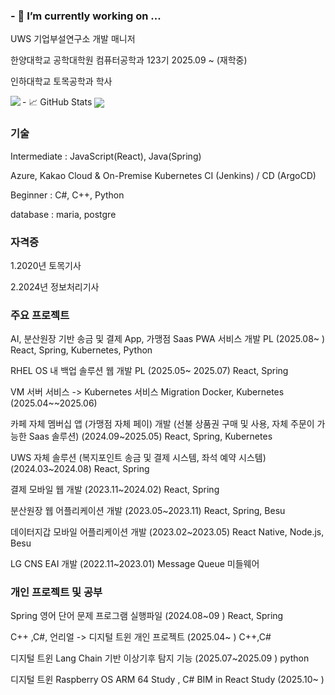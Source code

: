 ### - 🔭 I’m currently working on ...
<p> UWS 기업부설연구소 개발 매니저 </p>
<p> 한양대학교 공학대학원 컴퓨터공학과 123기 2025.09 ~ (재학중)</p>
<p> 인하대학교 토목공학과 학사 </p>
 -  📈 GitHub Stats
<img align="left" src="https://github-readme-stats.vercel.app/api?username=YuYeongjin&&layout=compact&count_private=true&show_icons=true&hide_border=true&card_width=200&include_all_commits=true&bg_color=0D1117&title_color=AEF71D&text_color=AEF71D&icon_color=FFFFFF"/>  
<img align="center" src="https://github-readme-stats.vercel.app/api/top-langs/?username=YuYeongjin&layout=compact&hide_border=true&card_width=600&bg_color=0D1117&title_color=FFFFFF&text_color=FFFFFF&icon_color=FFFFFF"/>

<h3> 기술 </h3>
<p>Intermediate : JavaScript(React), Java(Spring)</p>
<p>Azure, Kakao Cloud & On-Premise Kubernetes CI (Jenkins) / CD (ArgoCD)</p>
<p>Beginner : C#, C++, Python </p>
<p>database : maria, postgre
 
<h3> 자격증 </h3>
<p> 1.2020년 토목기사 </p>
<p> 2.2024년 정보처리기사 </p>

<h3> 주요 프로젝트 </h3>
<p> AI, 분산원장 기반 송금 및 결제 App, 가맹점 Saas PWA 서비스 개발 PL (2025.08~ ) React, Spring, Kubernetes, Python </p>
<p> RHEL OS 내 백업 솔루션 웹 개발 PL (2025.05~ 2025.07) React, Spring </p>
<p> VM 서버 서비스 -> Kubernetes 서비스 Migration Docker, Kubernetes (2025.04~~2025.06) </p>
<p> 카페 자체 멤버십 앱 (가맹점 자체 페이) 개발 (선불 상품권 구매 및 사용, 자체 주문이 가능한 Saas 솔루션) (2024.09~2025.05) React, Spring, Kubernetes </p>
<p> UWS 자체 솔루션 (복지포인트 송금 및 결제 시스템, 좌석 예약 시스템) (2024.03~2024.08) React, Spring </p>
<p> 결제 모바일 웹 개발 (2023.11~2024.02) React, Spring </p>
<p> 분산원장 웹 어플리케이션 개발 (2023.05~2023.11) React, Spring, Besu </p>
<p> 데이터지갑 모바일 어플리케이션 개발 (2023.02~2023.05) React Native, Node.js, Besu </p>
<p> LG CNS EAI 개발 (2022.11~2023.01) Message Queue 미들웨어 </p>

<h3> 개인 프로젝트 및 공부</h3>
<p> Spring 영어 단어 문제 프로그램 실행파일  (2024.08~09 ) React, Spring </p>
<p> C++ ,C#, 언리얼  -> 디지털 트윈 개인 프로젝트 (2025.04~ ) C++,C# </p>
<p> 디지털 트윈 Lang Chain 기반 이상기후 탐지 기능 (2025.07~2025.09 ) python </p>
<p> 디지털 트윈 Raspberry OS ARM 64 Study , C# BIM in React Study (2025.10~ ) </p>
<!--
https://github-readme-stats.vercel.app/api/top-langs/?username=YuYeongjin&langs_count=8


**YuYeongjin/YuYeongjin** is a ✨ _special_ ✨ repository because its `README.md` (this file) appears on your GitHub profile.

Here are some ideas to get you started:

- 🔭 I’m currently working on ...
- 🌱 I’m currently learning ...
- 👯 I’m looking to collaborate on ...
- 🤔 I’m looking for help with ...
- 💬 Ask me about ...
- 📫 How to reach me: ...
- 😄 Pronouns: ...
- ⚡ Fun fact: ...
-->
